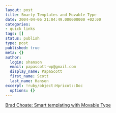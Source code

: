 ```yaml
---
layout: post
title: Smarty Templates and Movable Type
date: 2004-04-06 21:04:49.000000000 +02:00
categories:
- quick links
tags: []
status: publish
type: post
published: true
meta: {}
author:
  login: shanson
  email: papascott-wp@gmail.com
  display_name: PapaScott
  first_name: Scott
  last_name: Hanson
excerpt: !ruby/object:Hpricot::Doc
  options: {}
---
```

<p><a title="What I'm doing right now" href="http://bradchoate.com/weblog/2002/10/12/smart-templating-with-movable-type">Brad Choate: Smart templating with Movable Type</a></p>
